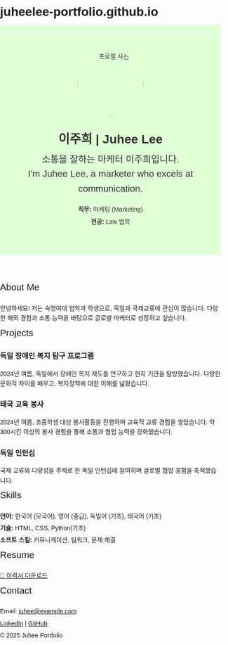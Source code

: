 # juheelee-portfolio.github.io
<!DOCTYPE html>
<html lang="ko">
<head>
  <meta charset="UTF-8">
  <meta name="viewport" content="width=device-width, initial-scale=1.0">
  <title>이주희 포트폴리오</title>
  <style>
    body { font-family: Arial, sans-serif; margin: 0; padding: 0; line-height: 1.6; }
    header { background: #dfffd6; color: #333; padding: 60px 20px; text-align: center; }
    header img { width: 150px; height: 150px; border-radius: 50%; margin-bottom: 20px; }
    h1 { margin: 10px 0 5px; }
    h2 { margin: 5px 0 20px; font-weight: normal; }
    p { margin: 5px 0; }
  </style>
</head>
<body>

  <!-- 홈 -->
  <header>
   <img src="profile.jpg" alt="프로필 사진">
    <h1>이주희 | Juhee Lee</h1>
    <h2>소통을 잘하는 마케터 이주희입니다.<br>I'm Juhee Lee, a marketer who excels at communication.</h2>
    <p><strong>직무:</strong> 마케팅 (Marketing)</p>
    <p><strong>전공:</strong> Law 법학 </p>
  </header>

</body>
</html>

  <!-- 소개 -->
  <section>
    <h2>About Me</h2>
    <p>안녕하세요! 저는 숙명여대 법학과 학생으로, 독일과 국제교류에 관심이 많습니다.  
       다양한 해외 경험과 소통 능력을 바탕으로 글로벌 마케터로 성장하고 싶습니다.</p>
  </section>

  <!-- 프로젝트 -->
  <section>
    <h2>Projects</h2>
    <div class="project">
      <h3>독일 장애인 복지 탐구 프로그램</h3>
      <p>2024년 여름, 독일에서 장애인 복지 제도를 연구하고 현지 기관을 탐방했습니다.  
         다양한 문화적 차이를 배우고, 복지정책에 대한 이해를 넓혔습니다.</p>
    </div>
    <div class="project">
      <h3>태국 교육 봉사</h3>
      <p>2024년 여름, 초중학생 대상 봉사활동을 진행하며 교육적 교류 경험을 쌓았습니다.  
         약 300시간 이상의 봉사 경험을 통해 소통과 협업 능력을 강화했습니다.</p>
    </div>
    <div class="project">
      <h3>독일 인턴십</h3>
      <p>국제 교류와 다양성을 주제로 한 독일 인턴십에 참여하며 글로벌 협업 경험을 축적했습니다.</p>
    </div>
  </section>

  <!-- 스킬 -->
  <section>
    <h2>Skills</h2>
    <div class="skill">
      <p><strong>언어:</strong> 한국어 (모국어), 영어 (중급), 독일어 (기초), 태국어 (기초)</p>
      <p><strong>기술:</strong> HTML, CSS, Python(기초)</p>
      <p><strong>소프트 스킬:</strong> 커뮤니케이션, 팀워크, 문제 해결</p>
    </div>
  </section>

  <!-- 이력서 -->
  <section>
    <h2>Resume</h2>
    <p><a href="resume.pdf" target="_blank">📄 이력서 다운로드</a></p>
  </section>

  <!-- 연락처 -->
  <section class="contact">
    <h2>Contact</h2>
    <p>Email: <a href="mailto:juhee@example.com">juhee@example.com</a></p>
    <p><a href="https://www.linkedin.com/" target="_blank">LinkedIn</a> | 
       <a href="https://github.com/" target="_blank">GitHub</a></p>
  </section>

  <footer>
    <p>© 2025 Juhee Portfolio</p>
  </footer>

</body>
</html>
